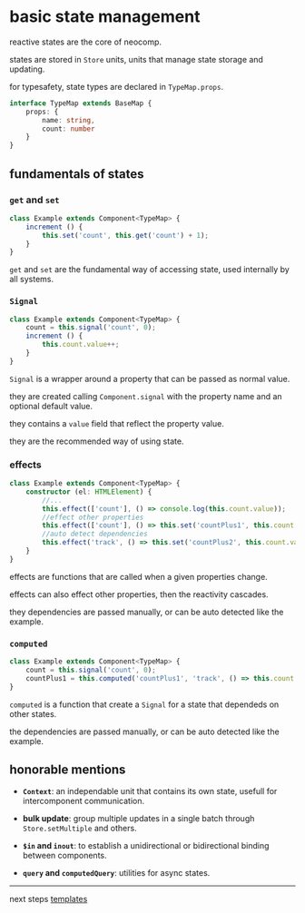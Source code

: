 # basic state management
reactive states are the core of neocomp.

states are stored in `Store` units, units that manage state storage and updating.

for typesafety, state types are declared in `TypeMap.props`.
```typescript
interface TypeMap extends BaseMap {
	props: {
		name: string,
		count: number
	}
}
```

## fundamentals of states
### `get` and `set`
```typescript
class Example extends Component<TypeMap> {
	increment () {
		this.set('count', this.get('count') + 1);
	}
}
```
`get` and `set` are the fundamental way of accessing state, used internally by all systems.

### `Signal`
```typescript
class Example extends Component<TypeMap> {
	count = this.signal('count', 0);
	increment () {
		this.count.value++;
	}
}
```
`Signal` is a wrapper around a property that can be passed as normal value.

they are created calling `Component.signal` with the property name and an optional default value.

they contains a `value` field that reflect the property value.

they are the recommended way of using state.

### effects
```typescript
class Example extends Component<TypeMap> {
	constructor (el: HTMLElement) {
		//...
		this.effect(['count'], () => console.log(this.count.value));
		//effect other properties
		this.effect(['count'], () => this.set('countPlus1', this.count.value + 1), ['countPlus1']);
		//auto detect dependencies
		this.effect('track', () => this.set('countPlus2', this.count.value + 2));
	}
}
```
effects are functions that are called when a given properties change.

effects can also effect other properties, then the reactivity cascades.

they dependencies are passed manually, or can be auto detected like the example.

### `computed`
```typescript
class Example extends Component<TypeMap> {
	count = this.signal('count', 0);
	countPlus1 = this.computed('countPlus1', 'track', () => this.count.value + 1);
}
```
`computed` is a function that create a `Signal` for a state that dependeds on other states.

the dependencies are passed manually, or can be auto detected like the example.

## honorable mentions
- **`Context`**: an independable unit that contains its own state, usefull for intercomponent communication.

- **bulk update**: group multiple updates in a single batch through `Store.setMultiple` and others.

- **`$in` and `inout`**: to establish a unidirectional or bidirectional binding between components.

- **`query` and `computedQuery`**: utilities for async states.

---
next steps [templates](./templates.md)